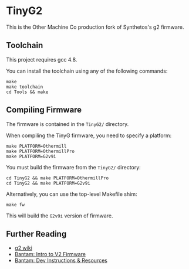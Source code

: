 # TinyG2

This is the Other Machine Co production fork of Synthetos's g2 firmware.

## Toolchain

This project requires gcc 4.8.

You can install the toolchain using any of the following commands:

```
make
make toolchain
cd Tools && make
```

## Compiling Firmware

The firmware is contained in the `TinyG2/` directory.

When compiling the TinyG firmware, you need to specify a platform:

```
make PLATFORM=Othermill
make PLATFORM=OthermillPro
make PLATFORM=G2v9i
```

You must build the firmware from the `TinyG2/` directory:

```
cd TinyG2 && make PLATFORM=OthermillPro
cd TinyG2 && make PLATFORM=G2v9i
```

Alternatively, you can use the top-level Makefile shim:

```
make fw
```

This will build the `G2v9i` version of firmware.

## Further Reading

* [g2 wiki](https://github.com/bantamtools/g2/wiki)
* [Bantam: Intro to V2 Firmware](https://sites.google.com/a/othermachine.co/software/dev-instructions-and-resources/intro-to-firmware?pli=1)
* [Bantam: Dev Instructions & Resources](https://sites.google.com/a/othermachine.co/software/dev-instructions-and-resources/)
